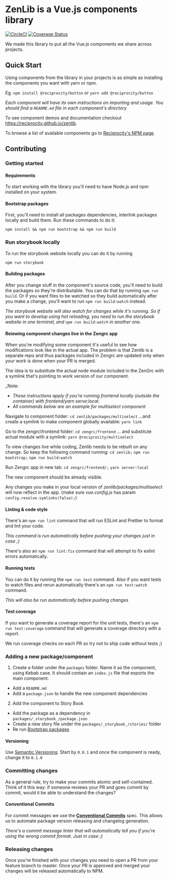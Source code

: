 # ZenLib is a Vue.js components library

[![CircleCI](https://circleci.com/gh/reciprocity/zenlib.svg?style=svg)](https://circleci.com/gh/reciprocity/zenlib) [![Coverage Status](https://coveralls.io/repos/github/reciprocity/zenlib/badge.svg?branch=master)](https://coveralls.io/github/reciprocity/zenlib?branch=master)

We made this library to put all the Vue.js components we share across projects.

## Quick Start

Using components from the library in your projects is as simple as installing the components you want with yarn or npm.

Eg.
`npm install @reciprocity/button`
or
`yarn add @reciprocity/button`

*Each component will have its own instructions on importing and usage. You should find a `README.md` file in each component's directory*

To see component demos and documentation checkout https://reciprocity.github.io/zenlib.

To browse a list of available components go to [Reciprocity's NPM page](https://www.npmjs.com/org/reciprocity).

## Contributing

### Getting started

#### Requirements

To start working with the library you'll need to have Node.js and npm installed on your system.

#### Bootstrap packages

First, you'll need to install all packages dependencies, interlink packages locally and build them. Run these commands to do it:

`npm install && npm run bootstrap && npm run build`

### Run storybook locally

To run the storybook website locally you can do it by running

`npm run storybook`

#### Building packages

After you change stuff in the component's source code, you'll need to build the packages so they're distributable. You can do that by running `npm run build`. Or if you want files to be watched so they build automatically after you make a change, you'll want to run `npm run build:watch` instead.

_The storybook website will also watch for changes while it's running. So if you want to develop using hot reloading, you need to run the storybook website in one terminal, and `npm run build:watch` in another one._

#### Reiewing component changes live in the Zengrc app

When you're modifying some component it's useful to see how modifications look like in the actual app. The problem is that Zenlib is a separate repo and thus packages included in Zengrc are updated only when your work is done when your PR is merged.

The idea is to substitute the actual node module included in the ZenGrc with a symlink that's pointing to work version of our component.

_Note:
- _These instructions apply if you're running frontend locally (outside the container) with frontend/yarn serve:local._
- _All commands below are an example for multiselect component_

Navigate to component folder:
`cd zenlib/packages/multiselect`
...and create a symlink to make component globally available:
`yarn link`

Go to the zengrc\frontend folder:
`cd zengrc/frontend`
... and substitute actual module with a symlink:
`yarn @reciprocity/multiselect`

To view changes live while coding, Zenlib needs to be rebuilt on any change. So keep the following command running:
`cd zenlib;`
`npm run bootstrap;`
`npm run build:watch`

Run Zengrc app in new tab:
`cd zengrc/frontend/;`
`yarn server:local`

The new component should be already visible.

Any changes you make in your local version of _zenlib/packages/multiselect_ will now reflect in the app.
(make sure _vue.config.js_ has param `config.resolve.symlinks(false);`)

#### Linting & code style

There's an `npm run lint` command that will run ESLint and Prettier to format and lint your code.

_This command is run automatically before pushing your changes just in case ;)_

There's also an `npm run lint:fix` command that will attempt to fix eslint errors automatically.

#### Running tests

You can do it by running the `npm run test` command. Also if you want tests to watch files and rerun automatically there's an `npm run test:watch` command.

_This will also be run automatically before pushing changes_

#### Test coverage

If you want to generate a coverage report for the unit tests, there's an `npm run test:coverage` command that will generate a coverage directory with a report.

We run coverage checks on each PR so try not to ship code without tests ;)

### Adding a new package/component

1. Create a folder under the `packages` folder. Name it as the component, using Kebab case. It should contain an `index.js` file that exports the main component.

- Add a `README.md`
- Add a `package.json` to handle the new component dependencies

2. Add the component to Story Book

- Add the package as a dependency in `packages/_storybook_/package.json`
- Create a new story file under the `packages/_storybook_/stories/` folder
- Re run [Bootstrap packages](#bootstrap-packages)

#### Versioning

Use [Semantic Versioning](https://semver.org/). Start by `0.0.1` and once the component is ready, change it to `0.1.0`

### Committing changes

As a general rule, try to make your commits atomic and self-contained. Think of it this way: if someone reviews your PR and goes commit by commit, would it be able to understand the changes?

#### Conventional Commits

For commit messages we use the **[Conventional Commits](https://www.conventionalcommits.org)** spec. This allows us to automate package version releasing and changelog generation.

_There's a commit message linter that will automatically tell you if you're using the wrong commit format. Just in case ;)_

### Releasing changes

Once you're finished with your changes you need to open a PR from your feature branch to master. Once your PR is approved and merged your changes will be released automatically to NPM.
